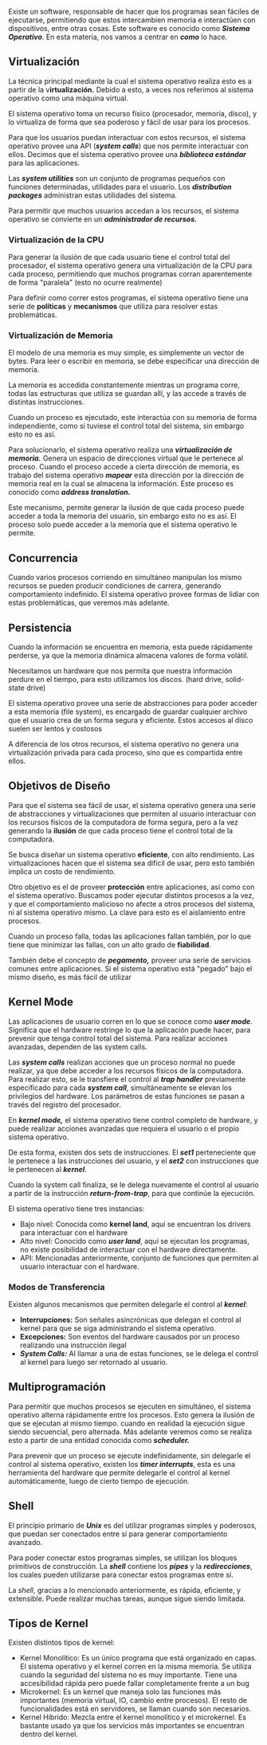 Existe un software, responsable de hacer que los programas sean fáciles de ejecutarse, permitiendo que estos intercambien memoria e interactúen con dispositivos, entre otras cosas. Este software es conocido como ***Sistema Operativo***. En esta materia, nos vamos a centrar en ***como*** lo hace.

## Virtualización

La técnica principal mediante la cual el sistema operativo realiza esto es a partir de la v**irtualización.** Debido a esto, a veces nos referimos al sistema operativo como una máquina virtual.

El sistema operativo toma un recurso físico (procesador, memoria, disco), y lo virtualiza de forma que sea poderoso y fácil de usar para los procesos.

Para que los usuarios puedan interactuar con estos recursos, el sistema operativo provee una API (***system calls***) que nos permite interactuar con ellos. Decimos que el sistema operativo provee una ***biblioteca estándar*** para las aplicaciones.

Las ***system utilities*** son un conjunto de programas pequeños con funciones determinadas, utilidades para el usuario. Los ***distribution packages*** administran estas utilidades del sistema.

Para permitir que muchos usuarios accedan a los recursos, el sistema operativo se convierte en un ***administrador de recursos.***

### Virtualización de la CPU

Para generar la ilusión de que cada usuario tiene el control total del procesador, el sistema operativo genera una virtualización de la CPU para cada proceso, permitiendo que muchos programas corran aparentemente de forma "paralela" (esto no ocurre realmente)

Para definir como correr estos programas, el sistema operativo tiene una serie de **políticas** y **mecanismos** que utiliza para resolver estas problemáticas.

### Virtualización de Memoria

El modelo de una memoria es muy simple, es simplemente un vector de bytes. Para leer o escribir en memoria, se debe especificar una dirección de memoria.

La memoria es accedida constantemente mientras un programa corre, todas las estructuras que utiliza se guardan allí, y las accede a través de distintas instrucciones.

Cuando un proceso es ejecutado, este interactúa con su memoria de forma independiente, como si tuviese el control total del sistema, sin embargo esto no es así.

Para solucionarlo, el sistema operativo realiza una ***virtualización de memoria.*** Genera un espacio de direcciones virtual que le pertenece al proceso. Cuando el proceso accede a cierta dirección de memoria, es trabajo del sistema operativo ***mapear*** esta dirección por la dirección de memoria real en la cual se almacena la información. Este proceso es conocido como ***address translation.***

Este mecanismo, permite generar la ilusión de que cada proceso puede acceder a toda la memoria del usuario, sin embargo esto no es así. El proceso solo puede acceder a la memoria que el sistema operativo le permite.

## Concurrencia

Cuando varios procesos corriendo en simultáneo manipulan los mismo recursos se pueden producir condiciones de carrera, generando comportamiento indefinido. El sistema operativo provee formas de lidiar con estas problemáticas, que veremos más adelante.

## Persistencia

Cuando la información se encuentra en memoria, esta puede rápidamente perderse, ya que la memoria dinámica almacena valores de forma volátil.

Necesitamos un hardware que nos permita que nuestra información perdure en el tiempo, para esto utilizamos los discos. (hard drive, solid-state drive)

El sistema operativo provee una serie de abstracciones para poder acceder a esta memoria (file system), es encargado de guardar cualquier archivo que el usuario crea de un forma segura y eficiente. Estos accesos al disco suelen ser lentos y costosos

A diferencia de los otros recursos, el sistema operativo no genera una virtualización privada para cada proceso, sino que es compartida entre ellos.

## Objetivos de Diseño

Para que el sistema sea fácil de usar, el sistema operativo genera una serie de abstracciones y virtualizaciones que permiten al usuario interactuar con los recursos físicos de la computadora de forma segura, pero a la vez generando la **ilusión** de que cada proceso tiene el control total de la computadora.

Se busca diseñar un sistema operativo **eficiente**, con alto rendimiento. Las virtualizaciones hacen que el sistema sea difícil de usar, pero esto también implica un costo de rendimiento.

Otro objetivo es el de proveer **protección** entre aplicaciones, así como con el sistema operativo. Buscamos poder ejecutar distintos procesos a la vez, y que el comportamiento malicioso no afecte a otros procesos del sistema, ni al sistema operativo mismo. La clave para esto es el aislamiento entre procesos.

Cuando un proceso falla, todas las aplicaciones fallan también, por lo que tiene que minimizar las fallas, con un alto grado de **fiabilidad**.

También debe el concepto de ***pegamento,*** proveer una serie de servicios comunes entre aplicaciones. Si el sistema operativo está "pegado" bajo el mismo diseño, es más fácil de utilizar

## Kernel Mode

Las aplicaciones de usuario corren en lo que se conoce como ***user mode***. Significa que el hardware restringe lo que la aplicación puede hacer, para prevenir que tenga control total del sistema. Para realizar acciones avanzadas, dependen de las system calls.

Las ***system calls*** realizan acciones que un proceso normal no puede realizar, ya que debe acceder a los recursos físicos de la computadora. Para realizar esto, se le transfiere el control al ***trap handler*** previamente especificado para cada ***system call***, simultáneamente se elevan los privilegios del hardware. Los parámetros de estas funciones se pasan a través del registro del procesador.

En ***kernel mode,*** el sistema operativo tiene control completo de hardware, y puede realizar acciones avanzadas que requiera el usuario o el propio sistema operativo.

De esta forma, existen dos sets de instrucciones. El ***set1*** perteneciente que le pertenece a las instrucciones del usuario, y el ***set2*** con instrucciones que le pertenecen al ***kernel***.

Cuando la system call finaliza, se le delega nuevamente el control al usuario a partir de la instrucción ***return-from-trap***, para que continúe la ejecución.

El sistema operativo tiene tres instancias:

- Bajo nivel: Conocida como **kernel land**, aquí se encuentran los drivers para interactuar con el hardware
- Alto nivel: Conocido como ***user land***, aquí se ejecutan los programas, no existe posibilidad de interactuar con el hardware directamente.
- API: Mencionadas anteriormente, conjunto de funciones que permiten al usuario interactuar con el hardware.

### Modos de Transferencia

Existen algunos mecanismos que permiten delegarle el control al ***kernel***:

- **Interrupciones:** Son señales asincrónicas que delegan el control al kernel para que se siga administrando el sistema operativo.
- **Excepciones:** Son eventos del hardware causados por un proceso realizando una instrucción ilegal
- ***System Calls:*** Al llamar a una de estas funciones, se le delega el control al kernel para luego ser retornado al usuario.

## Multiprogramación

Para permitir que muchos procesos se ejecuten en simultáneo, el sistema operativo alterna rápidamente entre los procesos. Esto genera la ilusión de que se ejecutan al mismo tiempo. cuando en realidad la ejecución sigue siendo secuencial, pero alternada. Más adelante veremos como se realiza esto a partir de una entidad conocida como ***scheduler.***

Para prevenir que un proceso se ejecute indefinidamente, sin delegarle el control al sistema operativo, existen los ***timer interrupts***, esta es una herramienta del hardware que permite delegarle el control al kernel automáticamente, luego de cierto tiempo de ejecución.

## Shell

El principio primario de ***Unix*** es del utilizar programas simples y poderosos, que puedan ser conectados entre sí para generar comportamiento avanzado.

Para poder conectar estos programas simples, se utilizan los bloques primitivos de construcción. La ***shell*** contiene los ***pipes*** y la ***redirecciones***, los cuales pueden utilizarse para conectar estos programas entre sí.

La *shell*, gracias a lo mencionado anteriormente, es rápida, eficiente, y extensible. Puede realizar muchas tareas, aunque sigue siendo limitada.

## Tipos de Kernel

Existen distintos tipos de kernel:

- Kernel Monolítico: Es un único programa que está organizado en capas. El sistema operativo y el kernel corren en la misma memoria. Se utiliza cuando la seguridad del sistema no es muy importante. Tiene una accesibilidad rápida pero puede fallar completamente frente a un bug
- Microkernel: Es un kernel que maneja solo las funciones más importantes (memoria virtual, IO, cambio entre procesos). El resto de funcionalidades está en servidores, se llaman cuando son necesarios.
- Kernel Hibrido: Mezcla entre el kernel monolítico y el microkernel. Es bastante usado ya que los servicios más importantes se encuentran dentro del kernel.
